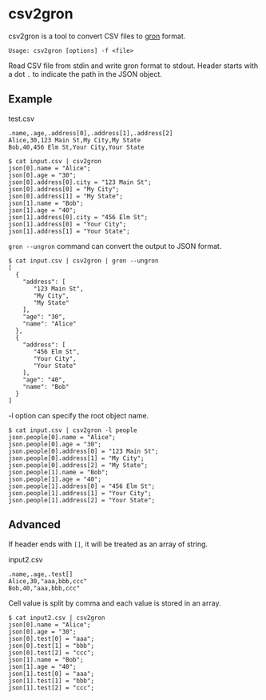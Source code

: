 
# csv2gron

csv2gron is a tool to convert CSV files to [gron](https://github.com/tomnomnom/gron) format.

```
Usage: csv2gron [options] -f <file>
```

Read CSV file from stdin and write gron format to stdout.
Header starts with a dot `.` to indicate the path in the JSON object.

## Example

test.csv
```
.name,.age,.address[0],.address[1],.address[2]
Alice,30,123 Main St,My City,My State
Bob,40,456 Elm St,Your City,Your State
```

```
$ cat input.csv | csv2gron
json[0].name = "Alice";
json[0].age = "30";
json[0].address[0].city = "123 Main St";
json[0].address[0] = "My City";
json[0].address[1] = "My State";
json[1].name = "Bob";
json[1].age = "40";
json[1].address[0].city = "456 Elm St";
json[1].address[0] = "Your City";
json[1].address[1] = "Your State";
```

`gron --ungron` command can convert the output to JSON format.

```
$ cat input.csv | csv2gron | gron --ungron
[
  {
    "address": [
       "123 Main St",
       "My City",
       "My State"
    ],
    "age": "30",
    "name": "Alice"
  },
  {
    "address": [
       "456 Elm St",
       "Your City",
       "Your State"
    ],
    "age": "40",
    "name": "Bob"
  }
]
```

-l option can specify the root object name.

```
$ cat input.csv | csv2gron -l people
json.people[0].name = "Alice";
json.people[0].age = "30";
json.people[0].address[0] = "123 Main St";
json.people[0].address[1] = "My City";
json.people[0].address[2] = "My State";
json.people[1].name = "Bob";
json.people[1].age = "40";
json.people[1].address[0] = "456 Elm St";
json.people[1].address[1] = "Your City";
json.people[1].address[2] = "Your State";
```


## Advanced

If header ends with `[]`, it will be treated as an array of string.

input2.csv
```
.name,.age,.test[]
Alice,30,"aaa,bbb,ccc"
Bob,40,"aaa,bbb,ccc"
```

Cell value is split by comma and each value is stored in an array.

```
$ cat input2.csv | csv2gron
json[0].name = "Alice";
json[0].age = "30";
json[0].test[0] = "aaa";
json[0].test[1] = "bbb";
json[0].test[2] = "ccc";
json[1].name = "Bob";
json[1].age = "40";
json[1].test[0] = "aaa";
json[1].test[1] = "bbb";
json[1].test[2] = "ccc";
```
